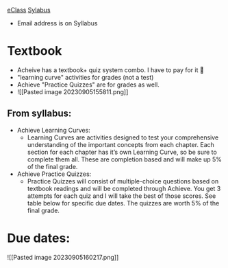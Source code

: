 [eClass](https://eclass.srv.ualberta.ca/course/view.php?id=88584)
[Sylabus](https://eclass.srv.ualberta.ca/pluginfile.php/10313086/mod_resource/content/0/PSYCH%20105%20A1%20-%20Fall%202023%20-%20Syllabus.pdf)
- Email address is on Syllabus
# Textbook
- Acheive has a textbook+ quiz system combo. I have to pay for it 🥲
- "learning curve" activities for grades (not a test)
- Achieve "Practice Quizzes" are for grades as well.
- ![[Pasted image 20230905155811.png]]
## From syllabus:
- Achieve Learning Curves:
	- Learning Curves are activities designed to test your comprehensive understanding of the important concepts from each chapter. Each section for each chapter has it’s own Learning Curve, so be sure to complete them all. These are completion based and will make up 5% of the final grade.
- Achieve Practice Quizzes:
	- Practice Quizzes will consist of multiple-choice questions based on textbook readings and will be completed through Achieve. You get 3 attempts for each quiz and I will take the best of those scores. See table below for specific due dates. The quizzes are worth 5% of the final grade.

# Due dates:
![[Pasted image 20230905160217.png]]
